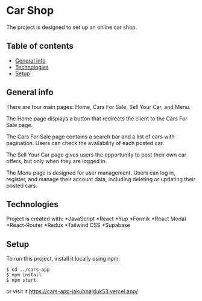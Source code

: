 # Car Shop

The project is designed to set up an online car shop.

## Table of contents
* [General info](#general-info)
* [Technologies](#technologies)
* [Setup](#setup)

## General info
There are four main pages: Home, Cars For Sale, Sell Your Car, and Menu.

The Home page displays a button that redirects the client to the Cars For Sale page.

The Cars For Sale page contains a search bar and a list of cars with pagination. Users can check the availability of each posted car.

The Sell Your Car page gives users the opportunity to post their own car offers, but only when they are logged in.

The Menu page is designed for user management. Users can log in, register, and manage their account data, including deleting or updating their posted cars.
	
## Technologies
Project is created with:
*JavaScript
*React
*Yup
*Formik
*React Modal
*React-Router
*Redux
*Tailwind CSS
*Supabase
	
## Setup
To run this project, install it locally using npm:

```
$ cd ../cars-app
$ npm install
$ npm start
```
or visit it https://cars-app-jakubhajduk53.vercel.app/
